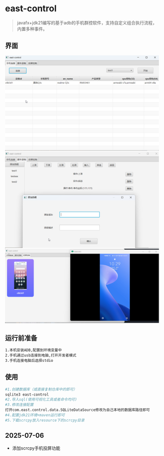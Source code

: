 # east-control
> javafx+jdk21编写的基于adb的手机群控软件，支持自定义组合执行流程，内置多种事件。


## 界面
![s1.png](image/s1.png)
![s2.png](image/s2.png)
![s3.png](image/s3.png)
## 运行前准备
```bash
1.本机安装ADB,配置到环境变量中
2.手机通过usb连接到电脑,打开开发者模式
3.手机连接电脑后选择stdio
```

## 使用
```bash
#1.创建数据库（或直接复制仓库中的即可）
sqlite3 east-control
#2.导入sql(使用可视化工具或者命令均可)
#3.修改连接配置
打开com.east.control.data.SQLiteDataSource修改为自己本地的数据库路径即可
#4.配置jdk21环境+maven运行即可
#5.下载scrcpy放入resource下的scrcpy目录
```

## 2025-07-06
- 添加scrcpy手机投屏功能
